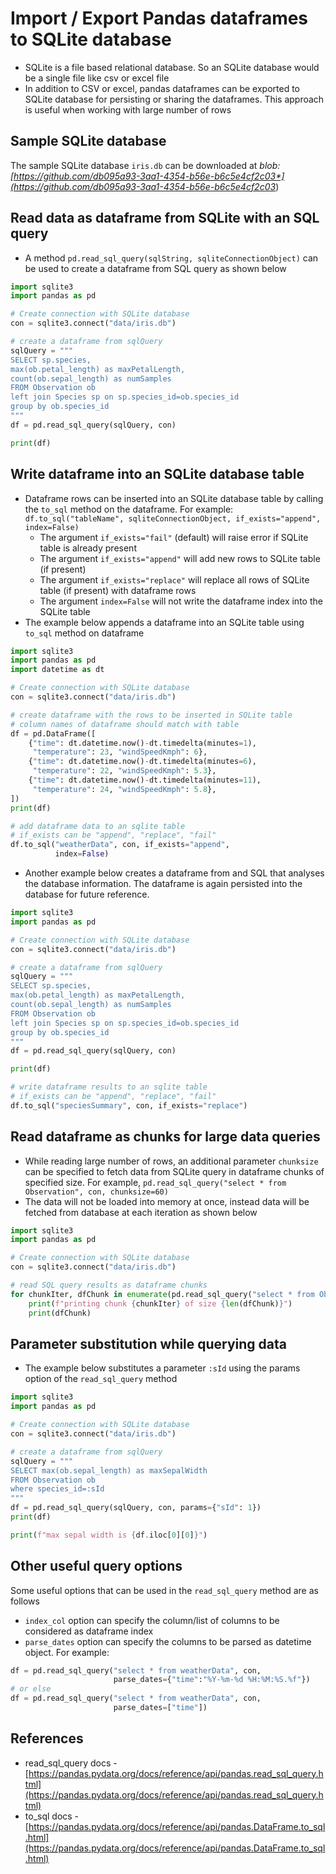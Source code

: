 # Import / Export Pandas dataframes to SQLite database
-   SQLite is a file based relational database. So an SQLite database would be a single file like csv or excel file
-   In addition to CSV or excel, pandas dataframes can be exported to SQLite database for persisting or sharing the dataframes. This approach is useful when working with large number of rows

## Sample SQLite database

The sample SQLite database `iris.db` can be downloaded at *blob:[https://github.com/db095a93-3aa1-4354-b56e-b6c5e4cf2c03*](https://github.com/db095a93-3aa1-4354-b56e-b6c5e4cf2c03*)

## Read data as dataframe from SQLite with an SQL query

-   A method `pd.read_sql_query(sqlString, sqliteConnectionObject)` can be used to create a dataframe from SQL query as shown below

```python
import sqlite3
import pandas as pd

# Create connection with SQLite database
con = sqlite3.connect("data/iris.db")

# create a dataframe from sqlQuery
sqlQuery = """
SELECT sp.species, 
max(ob.petal_length) as maxPetalLength, 
count(ob.sepal_length) as numSamples 
FROM Observation ob
left join Species sp on sp.species_id=ob.species_id
group by ob.species_id
"""
df = pd.read_sql_query(sqlQuery, con)

print(df)

```

## Write dataframe into an SQLite database table

-   Dataframe rows can be inserted into an SQLite database table by calling the `to_sql` method on the dataframe. For example: `df.to_sql("tableName", sqliteConnectionObject, if_exists="append", index=False)`
    -   The argument `if_exists="fail"` (default) will raise error if SQLite table is already present
    -   The argument `if_exists="append"` will add new rows to SQLite table (if present)
    -   The argument `if_exists="replace"` will replace all rows of SQLite table (if present) with dataframe rows
    -   The argument `index=False` will not write the dataframe index into the SQLite table
-   The example below appends a dataframe into an SQLite table using `to_sql` method on dataframe

```python
import sqlite3
import pandas as pd
import datetime as dt

# Create connection with SQLite database
con = sqlite3.connect("data/iris.db")

# create dataframe with the rows to be inserted in SQLite table
# column names of dataframe should match with table
df = pd.DataFrame([
    {"time": dt.datetime.now()-dt.timedelta(minutes=1),
     "temperature": 23, "windSpeedKmph": 6},
    {"time": dt.datetime.now()-dt.timedelta(minutes=6),
     "temperature": 22, "windSpeedKmph": 5.3},
    {"time": dt.datetime.now()-dt.timedelta(minutes=11),
     "temperature": 24, "windSpeedKmph": 5.8},
])
print(df)

# add dataframe data to an sqlite table
# if_exists can be "append", "replace", "fail"
df.to_sql("weatherData", con, if_exists="append",
          index=False)


```

-   Another example below creates a dataframe from and SQL that analyses the database information. The dataframe is again persisted into the database for future reference.

```python
import sqlite3
import pandas as pd

# Create connection with SQLite database
con = sqlite3.connect("data/iris.db")

# create a dataframe from sqlQuery
sqlQuery = """
SELECT sp.species, 
max(ob.petal_length) as maxPetalLength, 
count(ob.sepal_length) as numSamples 
FROM Observation ob
left join Species sp on sp.species_id=ob.species_id
group by ob.species_id
"""
df = pd.read_sql_query(sqlQuery, con)

print(df)

# write dataframe results to an sqlite table
# if_exists can be "append", "replace", "fail"
df.to_sql("speciesSummary", con, if_exists="replace")

```

## Read dataframe as chunks for large data queries

-   While reading large number of rows, an additional parameter `chunksize` can be specified to fetch data from SQLite query in dataframe chunks of specified size. For example, `pd.read_sql_query("select * from Observation", con, chunksize=60)`
-   The data will not be loaded into memory at once, instead data will be fetched from database at each iteration as shown below

```python
import sqlite3
import pandas as pd

# Create connection with SQLite database
con = sqlite3.connect("data/iris.db")

# read SQL query results as dataframe chunks
for chunkIter, dfChunk in enumerate(pd.read_sql_query("select * from Observation", con, chunksize=60)):
    print(f"printing chunk {chunkIter} of size {len(dfChunk)}")
    print(dfChunk)

```

## Parameter substitution while querying data

-   The example below substitutes a parameter `:sId` using the params option of the `read_sql_query` method

```python
import sqlite3
import pandas as pd

# Create connection with SQLite database
con = sqlite3.connect("data/iris.db")

# create a dataframe from sqlQuery
sqlQuery = """
SELECT max(ob.sepal_length) as maxSepalWidth 
FROM Observation ob
where species_id=:sId
"""
df = pd.read_sql_query(sqlQuery, con, params={"sId": 1})
print(df)

print(f"max sepal width is {df.iloc[0][0]}")

```

## Other useful query options

Some useful options that can be used in the `read_sql_query` method are as follows

-   `index_col` option can specify the column/list of columns to be considered as dataframe index
-   `parse_dates` option can specify the columns to be parsed as datetime object. For example:

```python
df = pd.read_sql_query("select * from weatherData", con,
                       parse_dates={"time":"%Y-%m-%d %H:%M:%S.%f"})
# or else
df = pd.read_sql_query("select * from weatherData", con,
                       parse_dates=["time"])

```

## References

-   read_sql_query docs - [https://pandas.pydata.org/docs/reference/api/pandas.read_sql_query.html](https://pandas.pydata.org/docs/reference/api/pandas.read_sql_query.html)
-   to_sql docs - [https://pandas.pydata.org/docs/reference/api/pandas.DataFrame.to_sql.html](https://pandas.pydata.org/docs/reference/api/pandas.DataFrame.to_sql.html)
<!--stackedit_data:
eyJoaXN0b3J5IjpbMTI1MDA5ODc3OF19
-->